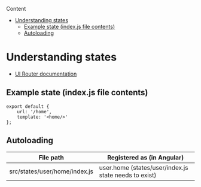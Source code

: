 <!-- START doctoc generated TOC please keep comment here to allow auto update -->
<!-- DON'T EDIT THIS SECTION, INSTEAD RE-RUN doctoc TO UPDATE -->
Content

- [Understanding states](#understanding-states)
  - [Example state (index.js file contents)](#example-state-indexjs-file-contents)
  - [Autoloading](#autoloading)

<!-- END doctoc generated TOC please keep comment here to allow auto update -->

# Understanding states

* [UI Router documentation](https://github.com/angular-ui/ui-router/tree/legacy)

## Example state (index.js file contents)

```
export default {
    url: '/home',
    template: '<home/>'
};
```

## Autoloading

|File path|Registered as (in Angular)|
|---|---|
|src/states/user/home/index.js|user.home (states/user/index.js state needs to exist)|

